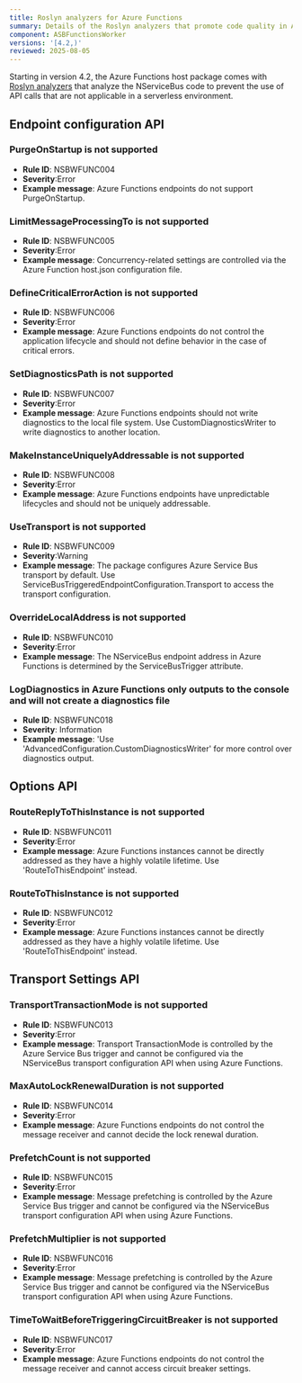 ```yaml
---
title: Roslyn analyzers for Azure Functions
summary: Details of the Roslyn analyzers that promote code quality in Azure Functions.
component: ASBFunctionsWorker
versions: '[4.2,)'
reviewed: 2025-08-05
---
```


Starting in version 4.2, the Azure Functions host package comes with [Roslyn analyzers](https://docs.microsoft.com/en-us/visualstudio/code-quality/roslyn-analyzers-overview) that analyze the NServiceBus code to prevent the use of API calls that are not applicable in a serverless environment.

## Endpoint configuration API

### PurgeOnStartup is not supported

* **Rule ID**: NSBWFUNC004
* **Severity**:Error
* **Example message**: Azure Functions endpoints do not support PurgeOnStartup.

### LimitMessageProcessingTo is not supported

* **Rule ID**: NSBWFUNC005
* **Severity**:Error
* **Example message**: Concurrency-related settings are controlled via the Azure Function host.json configuration file.

### DefineCriticalErrorAction is not supported

* **Rule ID**: NSBWFUNC006
* **Severity**:Error
* **Example message**: Azure Functions endpoints do not control the application lifecycle and should not define behavior in the case of critical errors.

### SetDiagnosticsPath is not supported

* **Rule ID**: NSBWFUNC007
* **Severity**:Error
* **Example message**: Azure Functions endpoints should not write diagnostics to the local file system. Use CustomDiagnosticsWriter to write diagnostics to another location.

### MakeInstanceUniquelyAddressable is not supported

* **Rule ID**: NSBWFUNC008
* **Severity**:Error
* **Example message**: Azure Functions endpoints have unpredictable lifecycles and should not be uniquely addressable.

### UseTransport is not supported

* **Rule ID**: NSBWFUNC009
* **Severity**:Warning
* **Example message**: The package configures Azure Service Bus transport by default. Use ServiceBusTriggeredEndpointConfiguration.Transport to access the transport configuration.

### OverrideLocalAddress is not supported

* **Rule ID**: NSBWFUNC010
* **Severity**:Error
* **Example message**: The NServiceBus endpoint address in Azure Functions is determined by the ServiceBusTrigger attribute.

### LogDiagnostics in Azure Functions only outputs to the console and will not create a diagnostics file

* **Rule ID**: NSBWFUNC018
* **Severity**: Information
* **Example message**: 'Use 'AdvancedConfiguration.CustomDiagnosticsWriter' for more control over diagnostics output.

## Options API

### RouteReplyToThisInstance is not supported

* **Rule ID**: NSBWFUNC011
* **Severity**:Error
* **Example message**: Azure Functions instances cannot be directly addressed as they have a highly volatile lifetime. Use 'RouteToThisEndpoint' instead.

### RouteToThisInstance is not supported

* **Rule ID**: NSBWFUNC012
* **Severity**:Error
* **Example message**: Azure Functions instances cannot be directly addressed as they have a highly volatile lifetime. Use 'RouteToThisEndpoint' instead.

## Transport Settings API

### TransportTransactionMode is not supported

* **Rule ID**: NSBWFUNC013
* **Severity**:Error
* **Example message**: Transport TransactionMode is controlled by the Azure Service Bus trigger and cannot be configured via the NServiceBus transport configuration API when using Azure Functions.

### MaxAutoLockRenewalDuration is not supported

* **Rule ID**: NSBWFUNC014
* **Severity**:Error
* **Example message**: Azure Functions endpoints do not control the message receiver and cannot decide the lock renewal duration.

### PrefetchCount is not supported

* **Rule ID**: NSBWFUNC015
* **Severity**:Error
* **Example message**: Message prefetching is controlled by the Azure Service Bus trigger and cannot be configured via the NServiceBus transport configuration API when using Azure Functions.

### PrefetchMultiplier is not supported

* **Rule ID**: NSBWFUNC016
* **Severity**:Error
* **Example message**: Message prefetching is controlled by the Azure Service Bus trigger and cannot be configured via the NServiceBus transport configuration API when using Azure Functions.

### TimeToWaitBeforeTriggeringCircuitBreaker is not supported

* **Rule ID**: NSBWFUNC017
* **Severity**:Error
* **Example message**: Azure Functions endpoints do not control the message receiver and cannot access circuit breaker settings.
